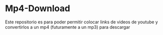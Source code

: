 # Mp4-Download
Este repositorio es para poder permitir colocar links de videos de youtube y convertirlos a un mp4 (futuramente a un mp3) para descargar 
